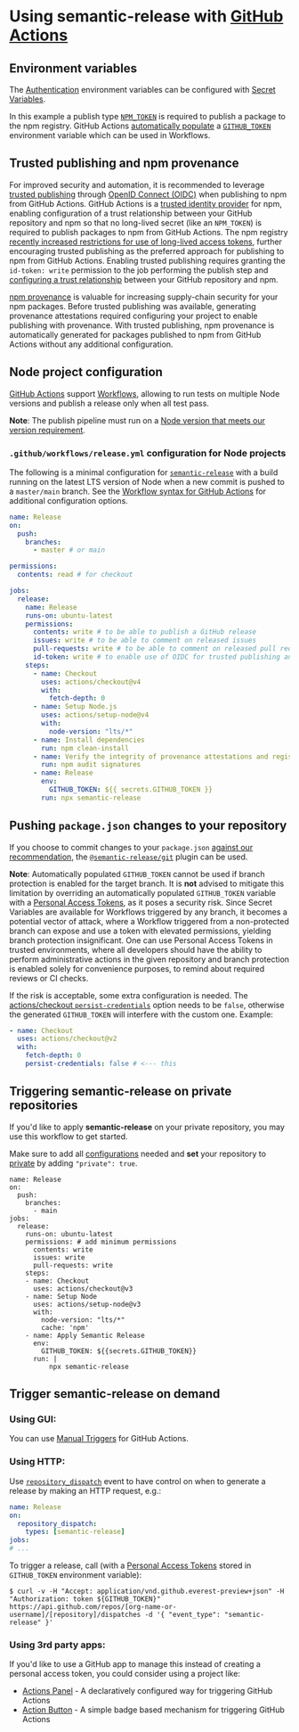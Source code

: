 # Using semantic-release with [GitHub Actions](https://help.github.com/en/categories/automating-your-workflow-with-github-actions)

## Environment variables

The [Authentication](../../usage/ci-configuration.md#authentication) environment variables can be configured with [Secret Variables](https://docs.github.com/en/actions/reference/encrypted-secrets).

In this example a publish type [`NPM_TOKEN`](https://docs.npmjs.com/creating-and-viewing-authentication-tokens) is required to publish a package to the npm registry. GitHub Actions [automatically populate](https://docs.github.com/en/actions/security-guides/automatic-token-authentication) a [`GITHUB_TOKEN`](https://help.github.com/en/articles/creating-a-personal-access-token-for-the-command-line) environment variable which can be used in Workflows.

## Trusted publishing and npm provenance

For improved security and automation, it is recommended to leverage [trusted publishing](https://docs.npmjs.com/trusted-publishers) through [OpenID Connect (OIDC)](https://docs.github.com/en/actions/deployment/security-hardening-your-deployments/about-security-hardening-with-openid-connect) when publishing to npm from GitHub Actions.
GitHub Actions is a [trusted identity provider](https://docs.npmjs.com/trusted-publishers#identity-providers) for npm, enabling configuration of a trust relationship between your GitHub repository and npm so that no long-lived secret (like an `NPM_TOKEN`) is required to publish packages to npm from GitHub Actions.
The npm registry [recently increased restrictions for use of long-lived access tokens](https://github.blog/changelog/2025-09-29-strengthening-npm-security-important-changes-to-authentication-and-token-management/), further encouraging trusted publishing as the preferred approach for publishing to npm from GitHub Actions.
Enabling trusted publishing requires granting the `id-token: write` permission to the job performing the publish step and [configuring a trust relationship](https://docs.npmjs.com/trusted-publishers#step-1-add-a-trusted-publisher-on-npmjscom) between your GitHub repository and npm.

[npm provenance](https://docs.npmjs.com/generating-provenance-statements) is valuable for increasing supply-chain security for your npm packages.
Before trusted publishing was available, generating provenance attestations required configuring your project to enable publishing with provenance.
With trusted publishing, npm provenance is automatically generated for packages published to npm from GitHub Actions without any additional configuration.

## Node project configuration

[GitHub Actions](https://github.com/features/actions) support [Workflows](https://help.github.com/en/articles/configuring-workflows), allowing to run tests on multiple Node versions and publish a release only when all test pass.

**Note**: The publish pipeline must run on a [Node version that meets our version requirement](../../support/node-version.md).

### `.github/workflows/release.yml` configuration for Node projects

The following is a minimal configuration for [`semantic-release`](https://github.com/semantic-release/semantic-release) with a build running on the latest LTS version of Node when a new commit is pushed to a `master/main` branch.
See the [Workflow syntax for GitHub Actions](https://docs.github.com/en/actions/writing-workflows/workflow-syntax-for-github-actions) for additional configuration options.

```yaml
name: Release
on:
  push:
    branches:
      - master # or main

permissions:
  contents: read # for checkout

jobs:
  release:
    name: Release
    runs-on: ubuntu-latest
    permissions:
      contents: write # to be able to publish a GitHub release
      issues: write # to be able to comment on released issues
      pull-requests: write # to be able to comment on released pull requests
      id-token: write # to enable use of OIDC for trusted publishing and npm provenance
    steps:
      - name: Checkout
        uses: actions/checkout@v4
        with:
          fetch-depth: 0
      - name: Setup Node.js
        uses: actions/setup-node@v4
        with:
          node-version: "lts/*"
      - name: Install dependencies
        run: npm clean-install
      - name: Verify the integrity of provenance attestations and registry signatures for installed dependencies
        run: npm audit signatures
      - name: Release
        env:
          GITHUB_TOKEN: ${{ secrets.GITHUB_TOKEN }}
        run: npx semantic-release
```

## Pushing `package.json` changes to your repository

If you choose to commit changes to your `package.json` [against our recommendation](../../support/FAQ.md#making-commits-during-the-release-process-adds-significant-complexity), the [`@semantic-release/git`](https://github.com/semantic-release/git) plugin can be used.

**Note**: Automatically populated `GITHUB_TOKEN` cannot be used if branch protection is enabled for the target branch.
It is **not** advised to mitigate this limitation by overriding an automatically populated `GITHUB_TOKEN` variable with a [Personal Access Tokens](https://help.github.com/en/github/authenticating-to-github/creating-a-personal-access-token-for-the-command-line), as it poses a security risk.
Since Secret Variables are available for Workflows triggered by any branch, it becomes a potential vector of attack, where a Workflow triggered from a non-protected branch can expose and use a token with elevated permissions, yielding branch protection insignificant.
One can use Personal Access Tokens in trusted environments, where all developers should have the ability to perform administrative actions in the given repository and branch protection is enabled solely for convenience purposes, to remind about required reviews or CI checks.

If the risk is acceptable, some extra configuration is needed. The [actions/checkout `persist-credentials`](https://github.com/marketplace/actions/checkout#usage) option needs to be `false`, otherwise the generated `GITHUB_TOKEN` will interfere with the custom one. Example:

```yaml
- name: Checkout
  uses: actions/checkout@v2
  with:
    fetch-depth: 0
    persist-credentials: false # <--- this
```

## Triggering semantic-release on private repositories
If you'd like to apply **semantic-release** on your private repository, you may use this workflow to get started. 

Make sure to add all [configurations](https://github.com/semantic-release/semantic-release/blob/master/docs/usage/configuration.md#ci) needed and **set** your repository to  [private](https://docs.npmjs.com/cli/v9/configuring-npm/package-json#private) by adding `"private": true`.
```
name: Release
on:
  push:
    branches:
      - main
jobs:
  release:
    runs-on: ubuntu-latest
    permissions: # add minimum permissions
      contents: write 
      issues: write
      pull-requests: write
    steps:
    - name: Checkout
      uses: actions/checkout@v3
    - name: Setup Node
      uses: actions/setup-node@v3
      with:
        node-version: "lts/*"
        cache: 'npm'
    - name: Apply Semantic Release 
      env:
        GITHUB_TOKEN: ${{secrets.GITHUB_TOKEN}}
      run: |
          npx semantic-release
```

## Trigger semantic-release on demand

### Using GUI:

You can use [Manual Triggers](https://github.blog/changelog/2020-07-06-github-actions-manual-triggers-with-workflow_dispatch/) for GitHub Actions.

### Using HTTP:

Use [`repository_dispatch`](https://docs.github.com/en/actions/reference/events-that-trigger-workflows#repository_dispatch) event to have control on when to generate a release by making an HTTP request, e.g.:

```yaml
name: Release
on:
  repository_dispatch:
    types: [semantic-release]
jobs:
# ...
```

To trigger a release, call (with a [Personal Access Tokens](https://help.github.com/en/github/authenticating-to-github/creating-a-personal-access-token-for-the-command-line) stored in `GITHUB_TOKEN` environment variable):

```
$ curl -v -H "Accept: application/vnd.github.everest-preview+json" -H "Authorization: token ${GITHUB_TOKEN}" https://api.github.com/repos/[org-name-or-username]/[repository]/dispatches -d '{ "event_type": "semantic-release" }'
```

### Using 3rd party apps:

If you'd like to use a GitHub app to manage this instead of creating a personal access token, you could consider using a project like:

- [Actions Panel](https://www.actionspanel.app/) - A declaratively configured way for triggering GitHub Actions
- [Action Button](https://github-action-button.web.app/#details) - A simple badge based mechanism for triggering GitHub Actions
